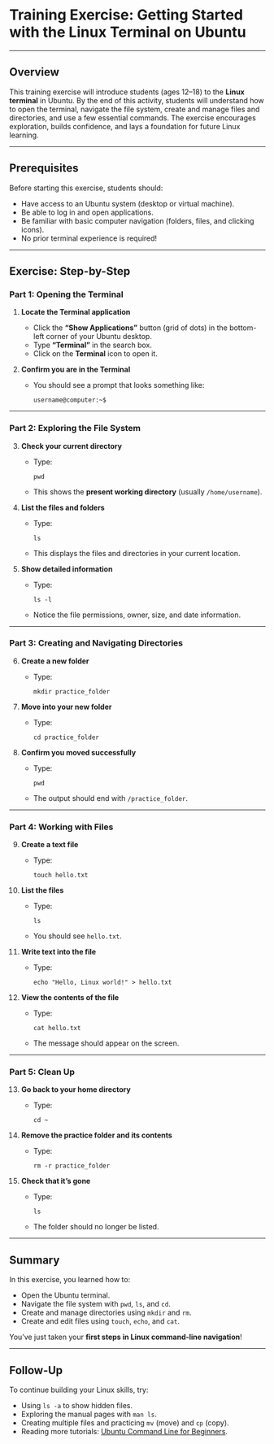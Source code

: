 <!-- 
{
  "ID": "2837461920",
  "Title": "Getting Started with the Linux Terminal",
  "Tags": ["Linux", "Ubuntu", "Beginner", "Terminal Basics", "STEM"],
  "Description": "A beginner-friendly training exercise to introduce students to basic Linux terminal commands on Ubuntu.",
  "Query": "You are a STEM instructor and training exercise curriculum creator for students aged 12-18. Geneate a training exercise with the following content: Use the linux terminal. The focus area of this exercise is: Linux. The difficulty level of the exercise is: Beginner. The target operating system is:  Ubuntu. Make the exercise clear, positive, detailed, and comprehensive.  Each step of the excercise must be chronologically numbered.  Include a hidden section, an overview section, and a prerequisite section befrore the exercise section.  Include a summary section and a follow-up section after the exercise section. The hidden section is wrapped in an HTML style comment tag and includes the following parameters in json format: ID, Title, Tags, Description, Query, Model, Focus, Level, Date, Links, Filename. Where ID is a randomly generated 32 bit unique ID; Where title is a short title of the exercise; Where Tags is a list of tags associated with the exercise; Where Description is a short overview description of the exercise; Where Query is this query string; Where model is the model and version of this LLM; Where focus is the focus area of this exercise; Where level is the skill level of this exercise; Where date is the current date in the format yyyymmdd; Where Links is a list of helpful web links and resources related to this exercise; Where Filename is a short unique descriptive name for this markdown file.  Do not place the hidden section in a code block.",
  "Model": "GPT-5",
  "Focus": "Linux",
  "Level": "Beginner",
  "Date": "20250910",
  "Links": [
    "https://ubuntu.com/tutorials/command-line-for-beginners",
    "https://linuxjourney.com/",
    "https://man7.org/linux/man-pages/"
  ],
  "Filename": "linux_terminal_basics_ubuntu_beginner.md"
}
-->

# Training Exercise: Getting Started with the Linux Terminal on Ubuntu

---

## Overview

This training exercise will introduce students (ages 12–18) to the **Linux terminal** in Ubuntu. By the end of this activity, students will understand how to open the terminal, navigate the file system, create and manage files and directories, and use a few essential commands. The exercise encourages exploration, builds confidence, and lays a foundation for future Linux learning.

---

## Prerequisites

Before starting this exercise, students should:

* Have access to an Ubuntu system (desktop or virtual machine).
* Be able to log in and open applications.
* Be familiar with basic computer navigation (folders, files, and clicking icons).
* No prior terminal experience is required!

---

## Exercise: Step-by-Step

### Part 1: Opening the Terminal

1. **Locate the Terminal application**

   * Click the **“Show Applications”** button (grid of dots) in the bottom-left corner of your Ubuntu desktop.
   * Type **“Terminal”** in the search box.
   * Click on the **Terminal** icon to open it.

2. **Confirm you are in the Terminal**

   * You should see a prompt that looks something like:

     ```
     username@computer:~$
     ```

---

### Part 2: Exploring the File System

3. **Check your current directory**

   * Type:

     ```
     pwd
     ```
   * This shows the **present working directory** (usually `/home/username`).

4. **List the files and folders**

   * Type:

     ```
     ls
     ```
   * This displays the files and directories in your current location.

5. **Show detailed information**

   * Type:

     ```
     ls -l
     ```
   * Notice the file permissions, owner, size, and date information.

---

### Part 3: Creating and Navigating Directories

6. **Create a new folder**

   * Type:

     ```
     mkdir practice_folder
     ```

7. **Move into your new folder**

   * Type:

     ```
     cd practice_folder
     ```

8. **Confirm you moved successfully**

   * Type:

     ```
     pwd
     ```
   * The output should end with `/practice_folder`.

---

### Part 4: Working with Files

9. **Create a text file**

   * Type:

     ```
     touch hello.txt
     ```

10. **List the files**

    * Type:

      ```
      ls
      ```
    * You should see `hello.txt`.

11. **Write text into the file**

    * Type:

      ```
      echo "Hello, Linux world!" > hello.txt
      ```

12. **View the contents of the file**

    * Type:

      ```
      cat hello.txt
      ```
    * The message should appear on the screen.

---

### Part 5: Clean Up

13. **Go back to your home directory**

    * Type:

      ```
      cd ~
      ```

14. **Remove the practice folder and its contents**

    * Type:

      ```
      rm -r practice_folder
      ```

15. **Check that it’s gone**

    * Type:

      ```
      ls
      ```
    * The folder should no longer be listed.

---

## Summary

In this exercise, you learned how to:

* Open the Ubuntu terminal.
* Navigate the file system with `pwd`, `ls`, and `cd`.
* Create and manage directories using `mkdir` and `rm`.
* Create and edit files using `touch`, `echo`, and `cat`.

You’ve just taken your **first steps in Linux command-line navigation**!

---

## Follow-Up

To continue building your Linux skills, try:

* Using `ls -a` to show hidden files.
* Exploring the manual pages with `man ls`.
* Creating multiple files and practicing `mv` (move) and `cp` (copy).
* Reading more tutorials: [Ubuntu Command Line for Beginners](https://ubuntu.com/tutorials/command-line-for-beginners).

